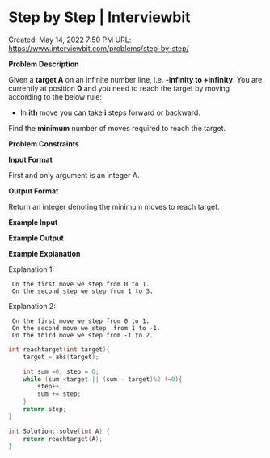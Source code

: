 # Step by Step | Interviewbit

Created: May 14, 2022 7:50 PM
URL: https://www.interviewbit.com/problems/step-by-step/

**Problem Description**

Given a **target A** on an infinite number line, i.e. **-infinity to +infinity**.
 You are currently at position **0** and you need to reach the target by moving according to the below rule:

- In **ith** move you can take **i** steps forward or backward.

Find the **minimum** number of moves required to reach the target.

**Problem Constraints**

**Input Format**

First and only argument is an integer A.

**Output Format**

Return an integer denoting the minimum moves to reach target.

**Example Input**

**Example Output**

**Example Explanation**

Explanation 1:

```
 On the first move we step from 0 to 1.
 On the second step we step from 1 to 3.
```

Explanation 2:

```
 On the first move we step from 0 to 1.
 On the second move we step  from 1 to -1.
 On the third move we step from -1 to 2.
```

```cpp
int reachtarget(int target){
    target = abs(target);

    int sum =0, step = 0;
    while (sum <target || (sum - target)%2 !=0){
        step++;
        sum += step;
    }
    return step;
}

int Solution::solve(int A) {
    return reachtarget(A);
}
```